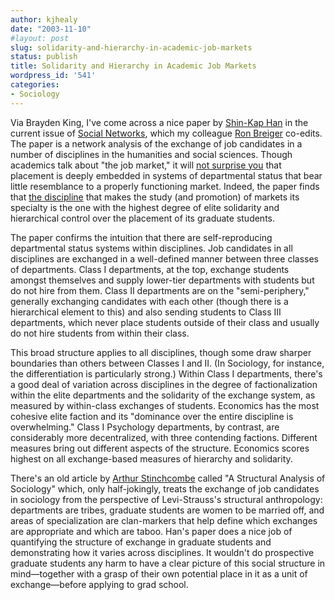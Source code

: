 ```yaml
---
author: kjhealy
date: "2003-11-10"
#layout: post
slug: solidarity-and-hierarchy-in-academic-job-markets
status: publish
title: Solidarity and Hierarchy in Academic Job Markets
wordpress_id: '541'
categories:
- Sociology
---
```


Via Brayden King, I've come across a nice paper by [Shin-Kap Han](http://www.soc.uiuc.edu/profile.asp?login=skh&type=faculty) in the current issue of [Social Networks](http://moreno.ss.uci.edu/snjhome.html), which my colleague [Ron Breiger](http://www.u.arizona.edu/~breiger) co-edits. The paper is a network analysis of the exchange of job candidates in a number of disciplines in the humanities and social sciences. Though academics talk about "the job market," it will [not surprise you](http://www.invisibleadjunct.com) that placement is deeply embedded in systems of departmental status that bear little resemblance to a properly functioning market. Indeed, the paper finds that [the discipline](http://www.vanderbilt.edu/AEA/) that makes the study (and promotion) of markets its specialty is the one with the highest degree of elite solidarity and hierarchical control over the placement of its graduate students.

The paper confirms the intuition that there are self-reproducing departmental status systems within disciplines. Job candidates in all disciplines are exchanged in a well-defined manner between three classes of departments. Class I departments, at the top, exchange students amongst themselves and supply lower-tier departments with students but do not hire from them. Class II departments are on the "semi-periphery," generally exchanging candidates with each other (though there is a hierarchical element to this) and also sending students to Class III departments, which never place students outside of their class and usually do not hire students from within their class.

This broad structure applies to all disciplines, though some draw sharper boundaries than others between Classes I and II. (In Sociology, for instance, the differentiation is particularly strong.) Within Class I departments, there's a good deal of variation across disciplines in the degree of factionalization within the elite departments and the solidarity of the exchange system, as measured by within-class exchanges of students. Economics has the most cohesive elite faction and its "dominance over the entire discipline is overwhelming." Class I Psychology departments, by contrast, are considerably more decentralized, with three contending factions. Different measures bring out different aspects of the structure. Economics scores highest on all exchange-based measures of hierarchy and solidarity.

There's an old article by [Arthur Stinchcombe](http://www.cas.northwestern.edu/sociology/faculty/stinch.html) called "A Structural Analysis of Sociology" which, only half-jokingly, treats the exchange of job candidates in sociology from the perspective of Levi-Strauss's structural anthropology: departments are tribes, graduate students are women to be married off, and areas of specialization are clan-markers that help define which exchanges are appropriate and which are taboo. Han's paper does a nice job of quantifying the structure of exchange in graduate students and demonstrating how it varies across disciplines. It wouldn't do prospective graduate students any harm to have a clear picture of this social structure in mind—together with a grasp of their own potential place in it as a unit of exchange—before applying to grad school.
